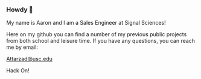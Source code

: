### Howdy 🎩 

My name is Aaron and I am a Sales Engineer at Signal Sciences!

Here on my github you can find a number of my previous public projects from both school and leisure time. If you have any questions, you can reach me by email:

Attarzad@usc.edu

Hack On!

<!--
**Truative-USC/Truative-USC** is a ✨ _special_ ✨ repository because its `README.md` (this file) appears on your GitHub profile.

Here are some ideas to get you started:

- 🔭 I’m currently working on ...
- 🌱 I’m currently learning ...
- 👯 I’m looking to collaborate on ...
- 🤔 I’m looking for help with ...
- 💬 Ask me about ...
- 📫 How to reach me: ...
- 😄 Pronouns: ...
- ⚡ Fun fact: ...
-->
